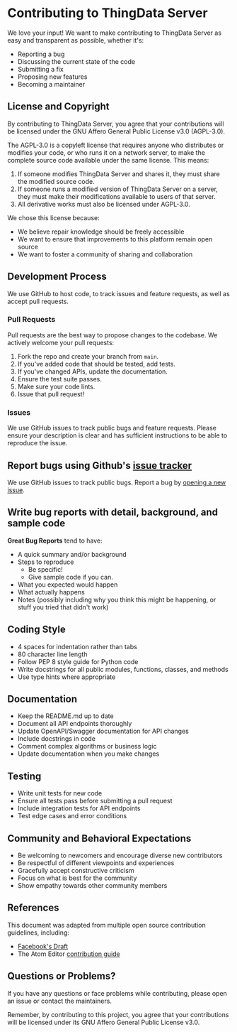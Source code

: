 # Contributing to ThingData Server

We love your input! We want to make contributing to ThingData Server as easy and transparent as possible, whether it's:

- Reporting a bug
- Discussing the current state of the code
- Submitting a fix
- Proposing new features
- Becoming a maintainer

## License and Copyright

By contributing to ThingData Server, you agree that your contributions will be licensed under the GNU Affero General Public License v3.0 (AGPL-3.0). 

The AGPL-3.0 is a copyleft license that requires anyone who distributes or modifies your code, or who runs it on a network server, to make the complete source code available under the same license. This means:

1. If someone modifies ThingData Server and shares it, they must share the modified source code.
2. If someone runs a modified version of ThingData Server on a server, they must make their modifications available to users of that server.
3. All derivative works must also be licensed under AGPL-3.0.

We chose this license because:
- We believe repair knowledge should be freely accessible
- We want to ensure that improvements to this platform remain open source
- We want to foster a community of sharing and collaboration

## Development Process

We use GitHub to host code, to track issues and feature requests, as well as accept pull requests.

### Pull Requests

Pull requests are the best way to propose changes to the codebase. We actively welcome your pull requests:

1. Fork the repo and create your branch from `main`.
2. If you've added code that should be tested, add tests.
3. If you've changed APIs, update the documentation.
4. Ensure the test suite passes.
5. Make sure your code lints.
6. Issue that pull request!

### Issues

We use GitHub issues to track public bugs and feature requests. Please ensure your description is
clear and has sufficient instructions to be able to reproduce the issue.

## Report bugs using Github's [issue tracker](https://github.com/reuse-city/thingdata-server/issues)

We use GitHub issues to track public bugs. Report a bug by [opening a new issue](https://github.com/reuse-city/thingdata-server/issues/new).

## Write bug reports with detail, background, and sample code

**Great Bug Reports** tend to have:

- A quick summary and/or background
- Steps to reproduce
  - Be specific!
  - Give sample code if you can.
- What you expected would happen
- What actually happens
- Notes (possibly including why you think this might be happening, or stuff you tried that didn't work)

## Coding Style

* 4 spaces for indentation rather than tabs
* 80 character line length
* Follow PEP 8 style guide for Python code
* Write docstrings for all public modules, functions, classes, and methods
* Use type hints where appropriate

## Documentation

* Keep the README.md up to date
* Document all API endpoints thoroughly
* Update OpenAPI/Swagger documentation for API changes
* Include docstrings in code
* Comment complex algorithms or business logic
* Update documentation when you make changes

## Testing

* Write unit tests for new code
* Ensure all tests pass before submitting a pull request
* Include integration tests for API endpoints
* Test edge cases and error conditions

## Community and Behavioral Expectations

* Be welcoming to newcomers and encourage diverse new contributors
* Be respectful of different viewpoints and experiences
* Gracefully accept constructive criticism
* Focus on what is best for the community
* Show empathy towards other community members

## References

This document was adapted from multiple open source contribution guidelines, including:
- [Facebook's Draft](https://github.com/facebook/draft-js/blob/a9316a723f9e918afde44dea68b5f9f39b7d9b00/CONTRIBUTING.md)
- The Atom Editor [contribution guide](https://github.com/atom/atom/blob/master/CONTRIBUTING.md)

## Questions or Problems?

If you have any questions or face problems while contributing, please open an issue or contact the maintainers.

Remember, by contributing to this project, you agree that your contributions will be licensed under its GNU Affero General Public License v3.0.
